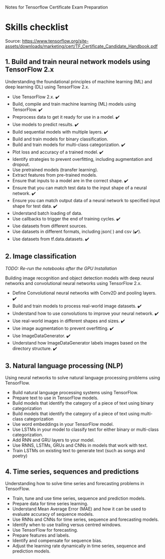 Notes for Tensorflow Certificate Exam Preparation

# Skills checklist

Source: https://www.tensorflow.org/site-assets/downloads/marketing/cert/TF_Certificate_Candidate_Handbook.pdf

## 1. Build and train neural network models using TensorFlow 2.x

Understanding the foundational principles of machine learning (ML) and deep learning (DL) using TensorFlow 2.x.

- Use TensorFlow 2.x. ✔️
- Build, compile and train machine learning (ML) models using TensorFlow. ✔️
- Preprocess data to get it ready for use in a model. ✔️
- Use models to predict results. ✔️
- Build sequential models with multiple layers. ✔️
- Build and train models for binary classification.
- Build and train models for multi-class categorization. ✔️
- Plot loss and accuracy of a trained model. ✔️
- Identify strategies to prevent overfitting, including augmentation and dropout.
- Use pretrained models (transfer learning).
- Extract features from pre-trained models.
- Ensure that inputs to a model are in the correct shape. ✔️
- Ensure that you can match test data to the input shape of a neural network. ✔️
- Ensure you can match output data of a neural network to specified input shape for test data. ✔️
- Understand batch loading of data.
- Use callbacks to trigger the end of training cycles. ✔️
- Use datasets from different sources.
- Use datasets in different formats, including json( ) and csv (✔️).
- Use datasets from tf.data.datasets. ✔️

## 2. Image classification

_TODO: Re-run the notebooks after the GPU Installation_  

Building image recognition and object detection models with deep neural networks and convolutional neural networks using TensorFlow 2.x. 

- Define Convolutional neural networks with Conv2D and pooling layers. ✔️  
- Build and train models to process real-world image datasets. ✔️  
- Understand how to use convolutions to improve your neural network. ✔️
- Use real-world images in different shapes and sizes. ✔️  
- Use image augmentation to prevent overfitting. ✔️  
- Use ImageDataGenerator. ✔️  
- Understand how ImageDataGenerator labels images based on the directory structure. ✔️  

## 3. Natural language processing (NLP)

Using neural networks to solve natural language processing problems using TensorFlow.

- Build natural language processing systems using TensorFlow.
- Prepare text to use in TensorFlow models.
- Build models that identify the category of a piece of text using binary categorization
- Build models that identify the category of a piece of text using multi-class categorization
- Use word embeddings in your TensorFlow model.
- Use LSTMs in your model to classify text for either binary or multi-class categorization.
- Add RNN and GRU layers to your model.
- Use RNNS, LSTMs, GRUs and CNNs in models that work with text.
- Train LSTMs on existing text to generate text (such as songs and poetry)

## 4. Time series, sequences and predictions

Understanding how to solve time series and forecasting problems in TensorFlow. 

- Train, tune and use time series, sequence and prediction models.
- Prepare data for time series learning.
- Understand Mean Average Error (MAE) and how it can be used to evaluate accuracy of sequence models.
- Use RNNs and CNNs for time series, sequence and forecasting models.
- Identify when to use trailing versus centred windows.
- Use TensorFlow for forecasting.
- Prepare features and labels.
- Identify and compensate for sequence bias.
- Adjust the learning rate dynamically in time series, sequence and prediction models.